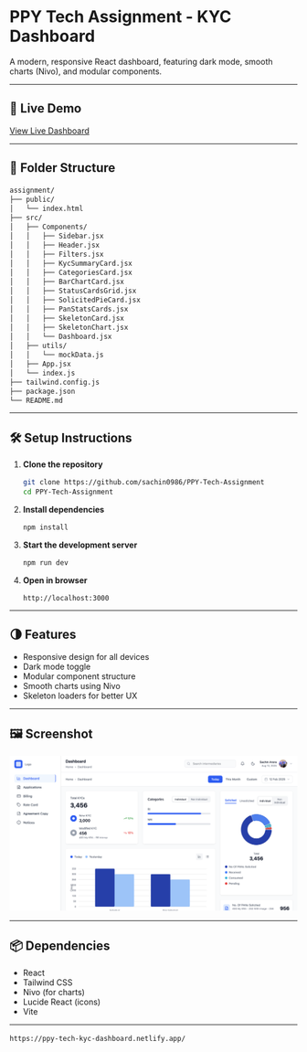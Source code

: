 # PPY Tech Assignment - KYC Dashboard

A modern, responsive React dashboard, featuring dark mode, smooth charts (Nivo), and modular components.

---

## 🚀 Live Demo

[View Live Dashboard](https://ppy-tech-kyc-dashboard.netlify.app/)

---

## 📁 Folder Structure

```
assignment/
├── public/
│   └── index.html
├── src/
│   ├── Components/
│   │   ├── Sidebar.jsx
│   │   ├── Header.jsx
│   │   ├── Filters.jsx
│   │   ├── KycSummaryCard.jsx
│   │   ├── CategoriesCard.jsx
│   │   ├── BarChartCard.jsx
│   │   ├── StatusCardsGrid.jsx
│   │   ├── SolicitedPieCard.jsx
│   │   ├── PanStatsCards.jsx
│   │   ├── SkeletonCard.jsx
│   │   ├── SkeletonChart.jsx
│   │   └── Dashboard.jsx
│   ├── utils/
│   │   └── mockData.js
│   ├── App.jsx
│   └── index.js
├── tailwind.config.js
├── package.json
└── README.md
```

---

## 🛠️ Setup Instructions

1. **Clone the repository**
   ```bash
   git clone https://github.com/sachin0986/PPY-Tech-Assignment
   cd PPY-Tech-Assignment
   ```

2. **Install dependencies**
   ```bash
   npm install
   ```

3. **Start the development server**
   ```bash
   npm run dev
   ```

4. **Open in browser**
   ```
   http://localhost:3000
   ```

---

## 🌗 Features

- Responsive design for all devices
- Dark mode toggle
- Modular component structure
- Smooth charts using Nivo
- Skeleton loaders for better UX

---

## 🖼️ Screenshot

![Dashboard Screenshot](/public/kyc%20ss.png)

---

## 📦 Dependencies

- React
- Tailwind CSS
- Nivo (for charts)
- Lucide React (icons)
- Vite

---



`https://ppy-tech-kyc-dashboard.netlify.app/`
